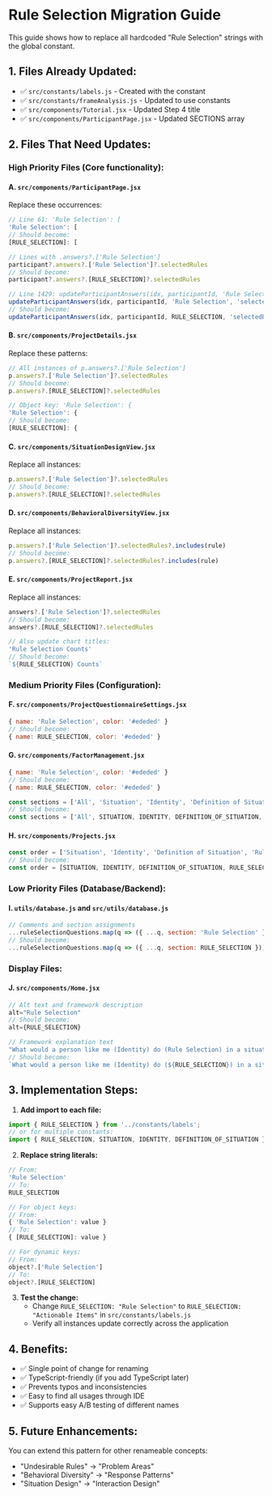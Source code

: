 # Rule Selection Migration Guide

This guide shows how to replace all hardcoded "Rule Selection" strings with the global constant.

## 1. Files Already Updated:
- ✅ `src/constants/labels.js` - Created with the constant
- ✅ `src/constants/frameAnalysis.js` - Updated to use constants
- ✅ `src/components/Tutorial.jsx` - Updated Step 4 title
- ✅ `src/components/ParticipantPage.jsx` - Updated SECTIONS array

## 2. Files That Need Updates:

### High Priority Files (Core functionality):

#### A. `src/components/ParticipantPage.jsx`
Replace these occurrences:
```javascript
// Line 61: 'Rule Selection': [
'Rule Selection': [
// Should become:
[RULE_SELECTION]: [

// Lines with .answers?.['Rule Selection']
participant?.answers?.['Rule Selection']?.selectedRules
// Should become:
participant?.answers?.[RULE_SELECTION]?.selectedRules

// Line 1429: updateParticipantAnswers(idx, participantId, 'Rule Selection', 'selectedRules', updatedRules);
updateParticipantAnswers(idx, participantId, 'Rule Selection', 'selectedRules', updatedRules);
// Should become:
updateParticipantAnswers(idx, participantId, RULE_SELECTION, 'selectedRules', updatedRules);
```

#### B. `src/components/ProjectDetails.jsx`
Replace these patterns:
```javascript
// All instances of p.answers?.['Rule Selection']
p.answers?.['Rule Selection']?.selectedRules
// Should become:
p.answers?.[RULE_SELECTION]?.selectedRules

// Object key: 'Rule Selection': {
'Rule Selection': {
// Should become:
[RULE_SELECTION]: {
```

#### C. `src/components/SituationDesignView.jsx`
Replace all instances:
```javascript
p.answers?.['Rule Selection']?.selectedRules
// Should become:
p.answers?.[RULE_SELECTION]?.selectedRules
```

#### D. `src/components/BehavioralDiversityView.jsx`
Replace all instances:
```javascript
p.answers?.['Rule Selection']?.selectedRules?.includes(rule)
// Should become:
p.answers?.[RULE_SELECTION]?.selectedRules?.includes(rule)
```

#### E. `src/components/ProjectReport.jsx`
Replace all instances:
```javascript
answers?.['Rule Selection']?.selectedRules
// Should become:
answers?.[RULE_SELECTION]?.selectedRules

// Also update chart titles:
'Rule Selection Counts'
// Should become:
`${RULE_SELECTION} Counts`
```

### Medium Priority Files (Configuration):

#### F. `src/components/ProjectQuestionnaireSettings.jsx`
```javascript
{ name: 'Rule Selection', color: '#ededed' }
// Should become:
{ name: RULE_SELECTION, color: '#ededed' }
```

#### G. `src/components/FactorManagement.jsx`
```javascript
{ name: 'Rule Selection', color: '#ededed' }
// Should become:
{ name: RULE_SELECTION, color: '#ededed' }

const sections = ['All', 'Situation', 'Identity', 'Definition of Situation', 'Rule Selection', 'Decision'];
// Should become:
const sections = ['All', SITUATION, IDENTITY, DEFINITION_OF_SITUATION, RULE_SELECTION, 'Decision'];
```

#### H. `src/components/Projects.jsx`
```javascript
const order = ['Situation', 'Identity', 'Definition of Situation', 'Rule Selection', 'Decision'];
// Should become:
const order = [SITUATION, IDENTITY, DEFINITION_OF_SITUATION, RULE_SELECTION, 'Decision'];
```

### Low Priority Files (Database/Backend):

#### I. `utils/database.js` and `src/utils/database.js`
```javascript
// Comments and section assignments
...ruleSelectionQuestions.map(q => ({ ...q, section: 'Rule Selection' }))
// Should become:
...ruleSelectionQuestions.map(q => ({ ...q, section: RULE_SELECTION }))
```

### Display Files:

#### J. `src/components/Home.jsx`
```javascript
// Alt text and framework description
alt="Rule Selection"
// Should become:
alt={RULE_SELECTION}

// Framework explanation text
"What would a person like me (Identity) do (Rule Selection) in a situation like this"
// Should become:
`What would a person like me (Identity) do (${RULE_SELECTION}) in a situation like this`
```

## 3. Implementation Steps:

1. **Add import to each file:**
```javascript
import { RULE_SELECTION } from '../constants/labels';
// or for multiple constants:
import { RULE_SELECTION, SITUATION, IDENTITY, DEFINITION_OF_SITUATION } from '../constants/labels';
```

2. **Replace string literals:**
```javascript
// From:
'Rule Selection'
// To:
RULE_SELECTION

// For object keys:
// From:
{ 'Rule Selection': value }
// To:
{ [RULE_SELECTION]: value }

// For dynamic keys:
// From:
object?.['Rule Selection']
// To:
object?.[RULE_SELECTION]
```

3. **Test the change:**
   - Change `RULE_SELECTION: "Rule Selection"` to `RULE_SELECTION: "Actionable Items"` in `src/constants/labels.js`
   - Verify all instances update correctly across the application

## 4. Benefits:

- ✅ Single point of change for renaming
- ✅ TypeScript-friendly (if you add TypeScript later)
- ✅ Prevents typos and inconsistencies
- ✅ Easy to find all usages through IDE
- ✅ Supports easy A/B testing of different names

## 5. Future Enhancements:

You can extend this pattern for other renameable concepts:
- "Undesirable Rules" → "Problem Areas"
- "Behavioral Diversity" → "Response Patterns"
- "Situation Design" → "Interaction Design"